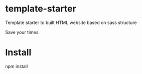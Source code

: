 # template-starter
Template starter to built HTML website based on sass structure

Save your times.

# Install
<bkd>npm install</bkd>